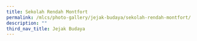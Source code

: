 ```yaml
---
title: Sekolah Rendah Montfort
permalink: /mlcs/photo-gallery/jejak-budaya/sekolah-rendah-montfort/
description: ""
third_nav_title: Jejak Budaya
---
```

